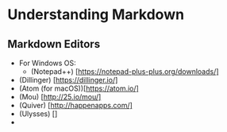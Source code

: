 # Understanding Markdown



## Markdown Editors

-  For Windows OS:
    - (Notepad++) [https://notepad-plus-plus.org/downloads/] 
-  (Dillinger) [https://dillinger.io/]
-  (Atom (for macOS))[https://atom.io/]
-  (Mou) [http://25.io/mou/]
-  (Quiver) [http://happenapps.com/]
-  (Ulysses) []
-    
